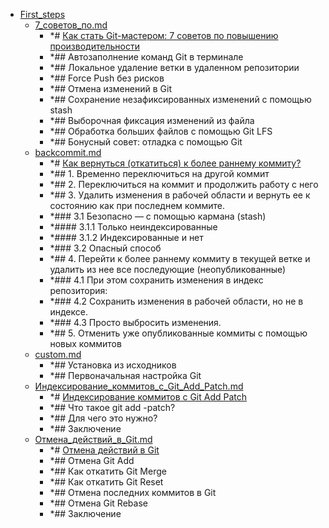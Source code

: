 - <a href = "E:\Node_projects\Node_Way\NBase\_Md\_Index\_Git\contaners\Use_this\First_steps\cat.First_steps\dir.First_steps.md">First_steps</a>
    - <a href = "E:\Node_projects\Node_Way\NBase\_Md\_Index\_Git\contaners\Use_this\First_steps\7_советов_по.md">7_советов_по.md</a>
        - *# [Как стать Git-мастером: 7 советов по повышению производительности](https://nuancesprog.ru/p/5142/)
        - *## Автозаполнение команд Git в терминале
        - *## Локальное удаление ветки в удаленном репозитории
        - *## Force Push без рисков
        - *## Отмена изменений в Git
        - *## Сохранение незафиксированных изменений с помощью stash
        - *## Выборочная фиксация изменений из файла
        - *## Обработка больших файлов с помощью Git LFS
        - *## Бонусный совет: отладка с помощью Git
    - <a href = "E:\Node_projects\Node_Way\NBase\_Md\_Index\_Git\contaners\Use_this\First_steps\backcommit.md">backcommit.md</a>
        - *# [Как вернуться (откатиться) к более раннему коммиту?](https://ru.stackoverflow.com/questions/431520/%D0%9A%D0%B0%D0%BA-%D0%B2%D0%B5%D1%80%D0%BD%D1%83%D1%82%D1%8C%D1%81%D1%8F-%D0%BE%D1%82%D0%BA%D0%B0%D1%82%D0%B8%D1%82%D1%8C%D1%81%D1%8F-%D0%BA-%D0%B1%D0%BE%D0%BB%D0%B5%D0%B5-%D1%80%D0%B0%D0%BD%D0%BD%D0%B5%D0%BC%D1%83-%D0%BA%D0%BE%D0%BC%D0%BC%D0%B8%D1%82%D1%83)
        - *## 1. Временно переключиться на другой коммит
        - *## 2. Переключиться на коммит и продолжить работу с него
        - *## 3. Удалить изменения в рабочей области и вернуть ее к состоянию как при последнем коммите.
        - *### 3.1 Безопасно — с помощью кармана (stash)
        - *#### 3.1.1 Только неиндексированные
        - *#### 3.1.2 Индексированные и нет
        - *### 3.2 Опасный способ
        - *## 4. Перейти к более раннему коммиту в текущей ветке и удалить из нее все последующие (неопубликованные)
        - *### 4.1 При этом сохранить изменения в индекс репозитория:
        - *### 4.2 Сохранить изменения в рабочей области, но не в индексе.
        - *### 4.3 Просто выбросить изменения.
        - *## 5. Отменить уже опубликованные коммиты с помощью новых коммитов
    - <a href = "E:\Node_projects\Node_Way\NBase\_Md\_Index\_Git\contaners\Use_this\First_steps\custom.md">custom.md</a>
        - *## Установка из исходников
        - *## Первоначальная настройка Git
    - <a href = "E:\Node_projects\Node_Way\NBase\_Md\_Index\_Git\contaners\Use_this\First_steps\Индексирование_коммитов_с_Git_Add_Patch.md">Индексирование_коммитов_с_Git_Add_Patch.md</a>
        - *# [Индексирование коммитов с Git Add Patch](https://nuancesprog.ru/p/7502/)
        - *## Что такое git add -patch?
        - *## Для чего это нужно?
        - *## Заключение
    - <a href = "E:\Node_projects\Node_Way\NBase\_Md\_Index\_Git\contaners\Use_this\First_steps\Отмена_действий_в_Git.md">Отмена_действий_в_Git.md</a>
        - *# [Отмена действий в Git](https://nuancesprog.ru/p/7659/)
        - *## Отмена Git Add
        - *## Как откатить Git Merge
        - *## Как откатить Git Reset
        - *## Отмена последних коммитов в Git
        - *## Отмена Git Rebase
        - *## Заключение
